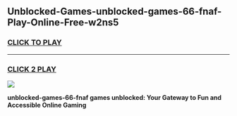 
## Unblocked-Games-unblocked-games-66-fnaf-Play-Online-Free-w2ns5
<h3>
<a href="https://premium76.site?title=unblocked-games-66-fnaf&ref=26A">CLICK TO PLAY</a></h3>
<hr>

<h3>
<a href="https://premium76.site?title=unblocked-games-66-fnaf&ref=26A">CLICK 2 PLAY</a>
  
</h3>

<a href="https://premium76.site?title=unblocked-games-66-fnaf&ref=26A"><img src="https://clearcache.store/games.png"></a>


**unblocked-games-66-fnaf games unblocked: Your Gateway to Fun and Accessible Online Gaming**
